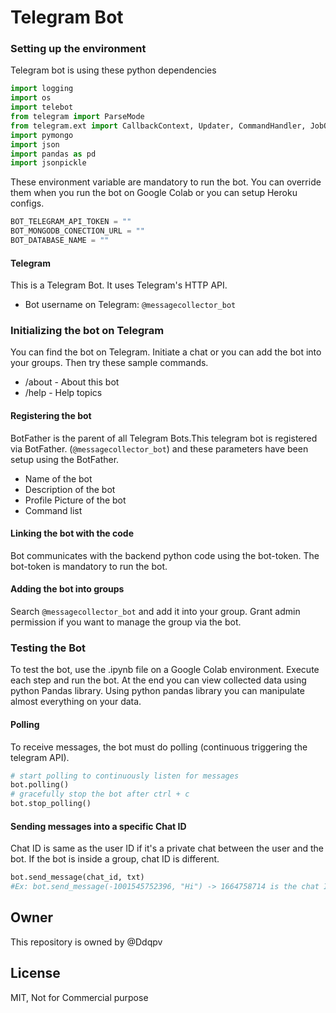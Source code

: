 # Telegram Bot

### Setting up the environment
Telegram bot is using these python dependencies
```python
import logging
import os
import telebot
from telegram import ParseMode
from telegram.ext import CallbackContext, Updater, CommandHandler, JobQueue, Dispatcher
import pymongo
import json
import pandas as pd
import jsonpickle
```
These environment variable are mandatory to run the bot. You can override them when you run the bot on Google Colab
or you can setup Heroku configs.
```python
BOT_TELEGRAM_API_TOKEN = ""
BOT_MONGODB_CONECTION_URL = ""
BOT_DATABASE_NAME = ""
```

#### Telegram
This is a Telegram Bot. It uses Telegram's HTTP API.
- Bot username on Telegram: ```@messagecollector_bot```

### Initializing the bot on Telegram
You can find the bot on Telegram. Initiate a chat or you can add the bot into your groups.
Then try these sample commands.
- /about - About this bot
- /help - Help topics

#### Registering the bot
BotFather is the parent of all Telegram Bots.This telegram bot is registered via BotFather. (```@messagecollector_bot```) and these parameters have been setup using the BotFather.
- Name of the bot
- Description of the bot
- Profile Picture of the bot
- Command list

#### Linking the bot with the code
Bot communicates with the backend python code using the bot-token. 
The bot-token is mandatory to run the bot.

#### Adding the bot into groups
Search ```@messagecollector_bot``` and add it into your group. Grant admin permission if you want to manage the group via the bot.

### Testing the Bot
To test the bot, use the .ipynb file on a Google Colab environment. Execute each step and run the bot.
At the end you can view collected data using python Pandas library.
Using python pandas library you can manipulate almost everything on your data.

#### Polling
To receive messages, the bot must do polling (continuous triggering the telegram API). 
```python
# start polling to continuously listen for messages
bot.polling()
# gracefully stop the bot after ctrl + c 
bot.stop_polling()
```
#### Sending messages into a specific Chat ID
Chat ID is same as the user ID if it's a private chat between the user and the bot. 
If the bot is inside a group, chat ID is different.
```python
bot.send_message(chat_id, txt)
#Ex: bot.send_message(-1001545752396, "Hi") -> 1664758714 is the chat ID (For private messages, group ID = Chat ID)
```
## Owner
This repository is owned by @Ddqpv 

## License 
MIT, Not for Commercial purpose
